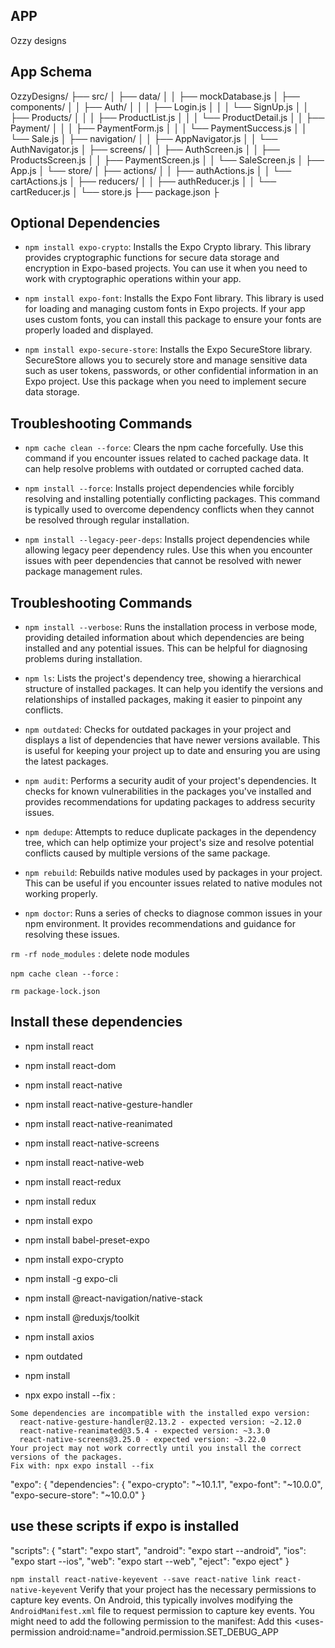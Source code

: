 ## APP
Ozzy designs 

## App Schema
OzzyDesigns/
├── src/
│   ├── data/
│   │   ├── mockDatabase.js
│   ├── components/
│   │   ├── Auth/
│   │   │   ├── Login.js
│   │   │   └── SignUp.js
│   │   ├── Products/
│   │   │   ├── ProductList.js
│   │   │   └── ProductDetail.js
│   │   ├── Payment/
│   │   │   ├── PaymentForm.js
│   │   │   └── PaymentSuccess.js
│   │   └── Sale.js
│   ├── navigation/
│   │   ├── AppNavigator.js
│   │   └── AuthNavigator.js
│   ├── screens/
│   │   ├── AuthScreen.js
│   │   ├── ProductsScreen.js
│   │   ├── PaymentScreen.js
│   │   └── SaleScreen.js
│   ├── App.js
│   └── store/
│       ├── actions/
│       │   ├── authActions.js
│       │   └── cartActions.js
│       ├── reducers/
│       │   ├── authReducer.js
│       │   └── cartReducer.js
│       └── store.js
├── package.json
├


## Optional Dependencies

- `npm install expo-crypto`: Installs the Expo Crypto library. This library provides cryptographic functions for secure data storage and encryption in Expo-based projects. You can use it when you need to work with cryptographic operations within your app.

- `npm install expo-font`: Installs the Expo Font library. This library is used for loading and managing custom fonts in Expo projects. If your app uses custom fonts, you can install this package to ensure your fonts are properly loaded and displayed.

- `npm install expo-secure-store`: Installs the Expo SecureStore library. SecureStore allows you to securely store and manage sensitive data such as user tokens, passwords, or other confidential information in an Expo project. Use this package when you need to implement secure data storage.

## Troubleshooting Commands

- `npm cache clean --force`: Clears the npm cache forcefully. Use this command if you encounter issues related to cached package data. It can help resolve problems with outdated or corrupted cached data.

- `npm install --force`: Installs project dependencies while forcibly resolving and installing potentially conflicting packages. This command is typically used to overcome dependency conflicts when they cannot be resolved through regular installation.

- `npm install --legacy-peer-deps`: Installs project dependencies while allowing legacy peer dependency rules. Use this when you encounter issues with peer dependencies that cannot be resolved with newer package management rules.


## Troubleshooting Commands

- `npm install --verbose`: Runs the installation process in verbose mode, providing detailed information about which dependencies are being installed and any potential issues. This can be helpful for diagnosing problems during installation.

- `npm ls`: Lists the project's dependency tree, showing a hierarchical structure of installed packages. It can help you identify the versions and relationships of installed packages, making it easier to pinpoint any conflicts.

- `npm outdated`: Checks for outdated packages in your project and displays a list of dependencies that have newer versions available. This is useful for keeping your project up to date and ensuring you are using the latest packages.

- `npm audit`: Performs a security audit of your project's dependencies. It checks for known vulnerabilities in the packages you've installed and provides recommendations for updating packages to address security issues.

- `npm dedupe`: Attempts to reduce duplicate packages in the dependency tree, which can help optimize your project's size and resolve potential conflicts caused by multiple versions of the same package.

- `npm rebuild`: Rebuilds native modules used by packages in your project. This can be useful if you encounter issues related to native modules not working properly.

- `npm doctor`: Runs a series of checks to diagnose common issues in your npm environment. It provides recommendations and guidance for resolving these issues.

`rm -rf node_modules` : delete node modules

`npm cache clean --force` :

` rm package-lock.json `


## Install these dependencies
- npm install react
- npm install react-dom
- npm install react-native
- npm install react-native-gesture-handler
- npm install react-native-reanimated
- npm install react-native-screens
- npm install react-native-web
- npm install react-redux
- npm install redux
- npm install expo
- npm install babel-preset-expo
- npm install expo-crypto 
- npm install -g expo-cli
- npm install @react-navigation/native-stack
- npm install @reduxjs/toolkit
- npm install axios


- npm outdated

- npm install

- npx expo install --fix :
```
Some dependencies are incompatible with the installed expo version:
  react-native-gesture-handler@2.13.2 - expected version: ~2.12.0
  react-native-reanimated@3.5.4 - expected version: ~3.3.0
  react-native-screens@3.25.0 - expected version: ~3.22.0
Your project may not work correctly until you install the correct versions of the packages.
Fix with: npx expo install --fix
```


 "expo": {
      "dependencies": {
        "expo-crypto": "~10.1.1",
        "expo-font": "~10.0.0",
        "expo-secure-store": "~10.0.0"
      }


## use these scripts if expo is installed
"scripts": {
    "start": "expo start",
    "android": "expo start --android",
    "ios": "expo start --ios",
    "web": "expo start --web",
    "eject": "expo eject"
  }


`npm install react-native-keyevent --save react-native link react-native-keyevent`
Verify that your project has the necessary permissions to capture key events. On Android, this typically involves modifying the `AndroidManifest.xml` file to request permission to capture key events. You might need to add the following permission to the manifest:
Add this
<uses-permission android:name="android.permission.SET_DEBUG_APP